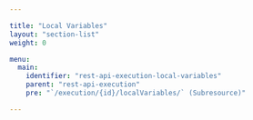 ```yaml
---

title: "Local Variables"
layout: "section-list"
weight: 0

menu:
  main:
    identifier: "rest-api-execution-local-variables"
    parent: "rest-api-execution"
    pre: "`/execution/{id}/localVariables/` (Subresource)"

---
```

